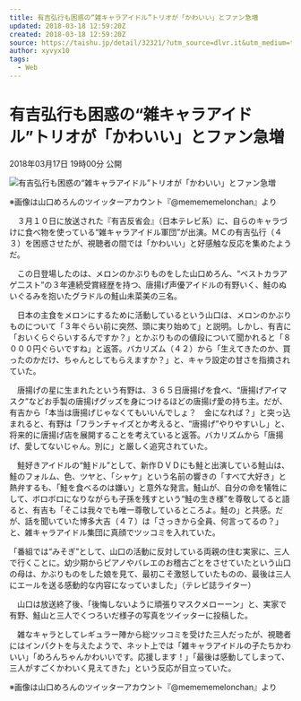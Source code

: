 ```yaml
---
title: 有吉弘行も困惑の“雑キャラアイドル”トリオが「かわいい」とファン急増
updated: 2018-03-18 12:59:20Z
created: 2018-03-18 12:59:20Z
source: https://taishu.jp/detail/32321/?utm_source=dlvr.it&utm_medium=twitter
author: xyvyx10
tags:
  - Web
---
```


# 有吉弘行も困惑の“雑キャラアイドル”トリオが「かわいい」とファン急増

2018年03月17日 19時00分 公開

![有吉弘行も困惑の“雑キャラアイドル”トリオが「かわいい」とファン急増](../_resources/1521010904088785.jpg)

※画像は山口めろんのツイッターアカウント『@memememelonchan』より

　３月１０日に放送された『有吉反省会』（日本テレビ系）に、自らのキャラづけに食べ物を使っている“雑キャラアイドル軍団”が出演。ＭＣの有吉弘行（４３）を困惑させたが、視聴者の間では「かわいい」と好感触な反応を集めたようだ。

　この日登場したのは、メロンのかぶりものをした山口めろん、“ベストカラアゲ二スト”の３年連続受賞経歴を持つ、唐揚げ声優アイドルの有野いく、鮭のぬいぐるみを抱いたグラドルの鮭山未菜美の三名。

　日本の主食をメロンにするために活動しているという山口は、メロンのかぶりものについて「３年ぐらい前に突然、頭に実り始めて」と説明。しかし、有吉に「おいくらぐらいするんですか？」とかぶりものの値段について聞かれると「８０００円ぐらいですね」と返答。バカリズム（４２）から「生えてきたのか、買ったのかだけ、ちゃんとしてもらえますか？」と、キャラ設定の甘さを指摘されていた。

　唐揚げの星に生まれたという有野は、３６５日唐揚げを食べ、“唐揚げアイマスク”などお手製の唐揚げグッズを身につけるほどの唐揚げ愛の持ち主。だが、有吉から「本当は唐揚げじゃなくてもいいんでしょ？　金になれば？」と突っ込まれると、有野は「フランチャイズとか考えると、“唐揚げ”やりやすいし」と、将来的に唐揚げ店を展開することを考えていると返答。バカリズムから「唐揚げ、愛してないじゃん。別に」と厳しく追究されていた。

　鮭好きアイドルの“鮭ドル”として、新作ＤＶＤにも鮭と出演している鮭山は、鮭のフォルム、色、ツヤと、「シャケ」という名前の響きの「すべて大好き」と熱弁するも、「鮭を食べるのは嫌い」と意外な発言。鮭山が、自分の命を犠牲にして、ボロボロになりながらも子孫を残すという“鮭の生き様”を尊敬してると語ると、有吉も「そこは我々でも唯一尊敬しているところよ。鮭の」と共感。だが、話を聞いていた博多大吉（４７）は「さっきから全員、何言ってるの？」と、雑キャラアイドル集団に真顔でツッコミを入れていた。

「番組では“みそぎ”として、山口の活動に反対している両親の住む実家に、三人で行くことに。幼少期からピアノやバレエのお稽古ごとをさせていたという山口の母は、かぶりものをした娘を見て、最初こそ激怒していたものの、最後は三人にエールを送る感動的な内容になっていました」（テレビ誌ライター）

　山口は放送終了後、「後悔しないように頑張りマスクメローーン」と、実家で有野、鮭山と三人でくつろいだ様子の写真をツイッターに投稿した。

　雑なキャラとしてレギュラー陣から総ツッコミを受けた三人だったが、視聴者にはインパクトを与えたようで、ネット上では「雑キャラアイドルの子たちかわいい」「めろんちゃんかわいいです。応援します！」「最後は感動してしまって、三人がすごくかわいく見えてきた」という反応が目立っていた。

※画像は山口めろんのツイッターアカウント『@memememelonchan』より